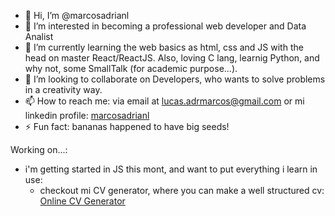 - 👋 Hi, I’m @marcosadrianl
- 👀 I’m interested in becoming a professional web developer and Data Analist
- 🌱 I’m currently learning the web basics as html, css and JS with the head on master React/ReactJS. Also, loving C lang, learnig Python, and why not, some SmallTalk (for academic purpose...).
- 💞️ I’m looking to collaborate on Developers, who wants to solve problems in a creativity way.
- 📫 How to reach me: via email at lucas.adrmarcos@gmail.com or mi linkedin profile: [marcosadrianl](https://www.linkedin.com/in/marcosadrianl/)
- ⚡ Fun fact: bananas happened to have big seeds! 

Working on...:
- i'm getting started in JS this mont, and want to put everything i learn in use:
  * checkout mi CV generator, where you can make a well structured cv: [Online CV Generator](https://marcosadrianl.github.io/onlineCVgenerator/)
<!---
marcosadrianl/marcosadrianl is a ✨ special ✨ repository because its `README.md` (this file) appears on your GitHub profile.
You can click the Preview link to take a look at your changes.
--->


